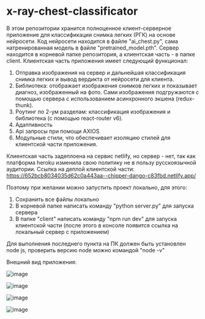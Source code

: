 # x-ray-chest-classificator

В этом репозитории хранится полноценное клиент-серверное приложение для классификации снимка легких (РГК) на основе нейросети.
Код нейросети находится в файле "ai_chest.py", сама натренированная модель в файле "pretrained_model.pth".
Сервер находится в корневой папке репозитория, а клиентская часть - в папке client.
Клиентская часть приложения имеет следующий функционал:
1) Отправка изображения на сервер и дальнейшая классификация снимка легких и вывод вердикта от нейросети для клиента.
2) Библиотека: отображает изображения снимков легких и показывает диагноз, изображенный на фото. Сами изображения подгружаются с помощью сервера с использованием асинхронного экшена (redux-thunk).
3) Роутинг по 2-ум разделам: классификация изображения и библиотека (с помощью react-router v6).
4) Адаптивность
5) Api запросы при помощи AXIOS
6) Модульные стили, что обеспечивает изоляцию стилей для клиентской части приложения.

Клиентская часть задеплоена на сервис netlify, но сервер - нет, так как платформа heroku изменила свою политику не в пользу русскоязычной аудитории.
Ссылка на деплой клиентской части: https://652bcb8034035d62c0a443aa--chipper-dango-c83fbd.netlify.app/

Поэтому при желании можно запустить проект локально, для этого:
1) Сохранить все файлы локально
2) В корневой папке написать команду "python server.py" для запуска сервера
3) В папке "client" написать команду "npm run dev" для запуска клиентской части (после этого в консоле появится ссылка на локальный сервер с приложением)

Для выполнения последнего пункта на ПК должен быть установлен node js, проверить версию node можно командой "node -v"

Внешний вид приложения:

![image](https://github.com/Shagabudinov/x-ray-chest-classificator/assets/126676680/e3db1bbb-eeba-4f68-8efb-2d4d10caff71)

![image](https://github.com/Shagabudinov/x-ray-chest-classificator/assets/126676680/d63a0e81-7e45-45cd-9b68-e416ea1d758c)

![image](https://github.com/Shagabudinov/x-ray-chest-classificator/assets/126676680/67076d9e-77e8-4e2c-b9d0-d4defaf5b10b)

![image](https://github.com/Shagabudinov/x-ray-chest-classificator/assets/126676680/9fa86faf-68d6-4725-b19f-5c82e12d380d)


